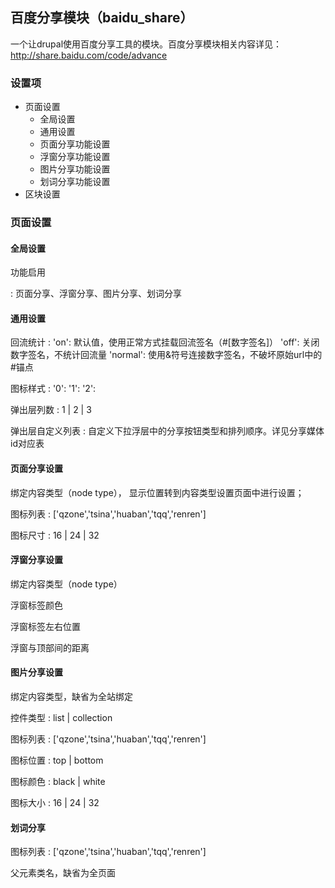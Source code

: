 ## 百度分享模块（baidu_share）

一个让drupal使用百度分享工具的模块。百度分享模块相关内容详见：http://share.baidu.com/code/advance

### 设置项

* 页面设置
	- 全局设置
	- 通用设置
	- 页面分享功能设置
	- 浮窗分享功能设置
	- 图片分享功能设置
	- 划词分享功能设置
* 区块设置

### 页面设置

#### 全局设置

功能启用

: 页面分享、浮窗分享、图片分享、划词分享

#### 通用设置

回流统计
: 'on': 默认值，使用正常方式挂载回流签名（#[数字签名]）
  'off': 关闭数字签名，不统计回流量
  'normal': 使用&符号连接数字签名，不破坏原始url中的#锚点

图标样式
: '0':
  '1':
  '2':

弹出层列数
: 1 | 2 | 3

弹出层自定义列表
: 自定义下拉浮层中的分享按钮类型和排列顺序。详见分享媒体id对应表

#### 页面分享设置

绑定内容类型（node type）， 显示位置转到内容类型设置页面中进行设置；

图标列表
:  ['qzone','tsina','huaban','tqq','renren']

图标尺寸
: 16 | 24 | 32

#### 浮窗分享设置

绑定内容类型（node type）

浮窗标签颜色

浮窗标签左右位置

浮窗与顶部间的距离

#### 图片分享设置

绑定内容类型，缺省为全站绑定

控件类型
: list | collection

图标列表
: ['qzone','tsina','huaban','tqq','renren']

图标位置
: top | bottom

图标颜色
: black | white

图标大小
: 16 | 24 | 32

#### 划词分享

图标列表
: ['qzone','tsina','huaban','tqq','renren']

父元素类名，缺省为全页面
